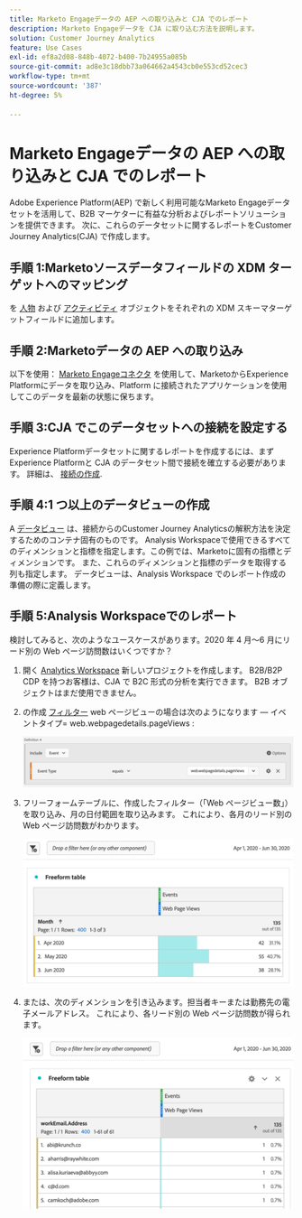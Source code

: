 ```yaml
---
title: Marketo Engageデータの AEP への取り込みと CJA でのレポート
description: Marketo Engageデータを CJA に取り込む方法を説明します。
solution: Customer Journey Analytics
feature: Use Cases
exl-id: ef8a2d08-848b-4072-b400-7b24955a085b
source-git-commit: ad8e3c18dbb73a064662a4543cb0e553cd52cec3
workflow-type: tm+mt
source-wordcount: '387'
ht-degree: 5%

---
```


# Marketo Engageデータの AEP への取り込みと CJA でのレポート

Adobe Experience Platform(AEP) で新しく利用可能なMarketo Engageデータセットを活用して、B2B マーケターに有益な分析およびレポートソリューションを提供できます。 次に、これらのデータセットに関するレポートをCustomer Journey Analytics(CJA) で作成します。

## 手順 1:Marketoソースデータフィールドの XDM ターゲットへのマッピング

を [人物](https://experienceleague.adobe.com/docs/experience-platform/sources/connectors/adobe-applications/mapping/marketo.html?lang=en#persons) および [アクティビティ](https://experienceleague.adobe.com/docs/experience-platform/sources/connectors/adobe-applications/mapping/marketo.html?lang=en#activities) オブジェクトをそれぞれの XDM スキーマターゲットフィールドに追加します。

## 手順 2:Marketoデータの AEP への取り込み

以下を使用： [Marketo Engageコネクタ](https://experienceleague.adobe.com/docs/experience-platform/sources/connectors/adobe-applications/marketo/marketo.html?lang=en) を使用して、MarketoからExperience Platformにデータを取り込み、Platform に接続されたアプリケーションを使用してこのデータを最新の状態に保ちます。

## 手順 3:CJA でこのデータセットへの接続を設定する

Experience Platformデータセットに関するレポートを作成するには、まずExperience Platformと CJA のデータセット間で接続を確立する必要があります。 詳細は、 [接続の作成](https://experienceleague.adobe.com/docs/analytics-platform/using/cja-connections/create-connection.html?lang=ja).

## 手順 4:1 つ以上のデータビューの作成

A [データビュー](/help/data-views/data-views.md) は、接続からのCustomer Journey Analyticsの解釈方法を決定するためのコンテナ固有のものです。 Analysis Workspaceで使用できるすべてのディメンションと指標を指定します。この例では、Marketoに固有の指標とディメンションです。 また、これらのディメンションと指標のデータを取得する列も指定します。 データビューは、Analysis Workspace でのレポート作成の準備の際に定義します。

## 手順 5:Analysis Workspaceでのレポート

検討してみると、次のようなユースケースがあります。2020 年 4 月～6 月にリード別の Web ページ訪問数はいくつですか？

1. 開く [Analytics Workspace](/help/analysis-workspace/home.md) 新しいプロジェクトを作成します。
B2B/B2P CDP を持つお客様は、CJA で B2C 形式の分析を実行できます。 B2B オブジェクトはまだ使用できません。

1. の作成 [フィルター](/help/components/filters/create-filters.md) web ページビューの場合は次のようになります — イベントタイプ= web.webpagedetails.pageViews :

   ![](assets/marketo-filter.png)

1. フリーフォームテーブルに、作成したフィルター（「Web ページビュー数」）を取り込み、月の日付範囲を取り込みます。 これにより、各月のリード別の Web ページ訪問数がわかります。

   ![](assets/marketo-freeform.png)

1. または、次のディメンションを引き込みます。担当者キーまたは勤務先の電子メールアドレス。 これにより、各リード別の Web ページ訪問数が得られます。

   ![](assets/marketo-freeform2.png)
